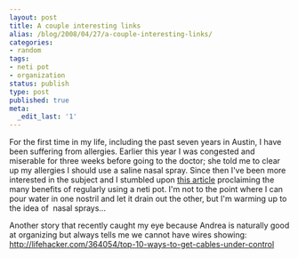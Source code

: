 ```yaml
---
layout: post
title: A couple interesting links
alias: /blog/2008/04/27/a-couple-interesting-links/
categories:
- random
tags:
- neti pot
- organization
status: publish
type: post
published: true
meta:
  _edit_last: '1'
---
```

For the first time in my life, including the past seven years in Austin, I have been suffering from allergies. Earlier this year I was congested and miserable for three weeks before going to the doctor; she told me to clear up my allergies I should use a saline nasal spray. Since then I've been more interested in the subject and I stumbled upon <a title="the neti pot will solve all your problems" href="http://www.persistenceunlimited.com/2006/03/how-to-nuke-your-seasonal-allergies/">this article</a> proclaiming the many benefits of regularly using a neti pot. I'm not to the point where I can pour water in one nostril and let it drain out the other, but I'm warming up to the idea of  nasal sprays...

Another story that recently caught my eye because Andrea is naturally good at organizing but always tells me we cannot have wires showing: <a title="http://lifehacker.com/364054/top-10-ways-to-get-cables-under-control" href="http://lifehacker.com/364054/top-10-ways-to-get-cables-under-control" target="_blank">http://lifehacker.com/364054/top-10-ways-to-get-cables-under-control</a>
